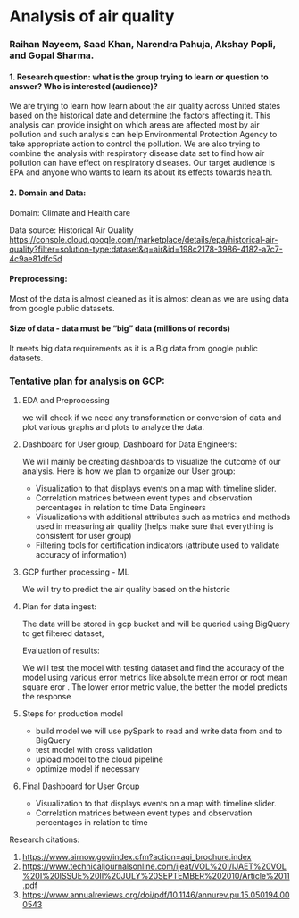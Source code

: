 # Analysis of air quality 
### Raihan Nayeem, Saad Khan, Narendra Pahuja, Akshay Popli, and Gopal Sharma.

#### 1. Research question:  what is the group trying to learn or question to answer? Who is interested (audience)?

We are trying to learn how learn about the air quality across United states based on the historical date and determine the factors affecting it. This analysis can provide insight on which areas are affected most by air pollution and such analysis can help Environmental Protection Agency to take appropriate action to control the pollution. We are also trying to combine the analysis with respiratory disease data set to find how air pollution can have effect on respiratory diseases. Our target audience is EPA and anyone who wants to learn its about its effects towards health.

#### 2. Domain and Data: 

Domain: Climate and Health care

Data source: Historical Air Quality
https://console.cloud.google.com/marketplace/details/epa/historical-air-quality?filter=solution-type:dataset&q=air&id=198c2178-3986-4182-a7c7-4c9ae81dfc5d

#### Preprocessing:

Most of the data is almost cleaned as it is almost clean as we are using data from google public datasets.

#### Size of data - data must be “big” data (millions of records)

It meets big data requirements as it is a Big data from google public datasets.

### Tentative plan for analysis on GCP:

1. EDA and Preprocessing

    we will check if we need any transformation or conversion of data and plot various graphs and plots to analyze the
    data.

2. Dashboard for User group, Dashboard for Data Engineers:

    We will mainly be creating dashboards to visualize the outcome of our analysis. Here is how we plan to organize our
    User group:

    - Visualization to that displays events on a map with timeline slider.
    - Correlation matrices between event types and observation percentages in relation to time
    Data Engineers
    - Visualizations with additional attributes such as metrics and methods used in measuring air quality (helps make sure that               everything is consistent for user group)
    - Filtering tools for certification indicators (attribute used to validate accuracy of information)

3.  GCP further processing - ML

    We will try to predict the  air quality based on the historic  

4. Plan for data ingest:

    The data will be stored in gcp bucket and will be queried using BigQuery to get filtered dataset,

    Evaluation of results:

    We will test the model with testing dataset and find the accuracy of the model using various error metrics like absolute mean error or root mean square eror . The lower error metric value, the better the model predicts the response

5.  Steps for production model
    - build model  we will use pySpark to read and write data from and to BigQuery 
    - test model with cross validation
    - upload model to the cloud pipeline
    - optimize model if necessary

6. Final Dashboard for User Group
    - Visualization to that displays events on a map with timeline slider.
    - Correlation matrices between event types and observation percentages in relation to time

Research citations:   
1. https://www.airnow.gov/index.cfm?action=aqi_brochure.index           
2. https://www.technicaljournalsonline.com/ijeat/VOL%20I/IJAET%20VOL%20I%20ISSUE%20II%20JULY%20SEPTEMBER%202010/Article%2011.pdf
3. https://www.annualreviews.org/doi/pdf/10.1146/annurev.pu.15.050194.000543 


